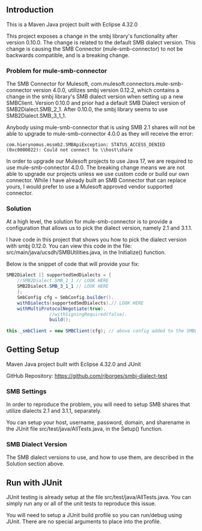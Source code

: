 ## Introduction 

This is a Maven Java project built with Eclipse 4.32.0

This project exposes a change in the smbj library's functionality after version 0.10.0. The change is related to the default SMB dialect version. This change is causing the SMB Connector (mule-smb-connector) to not be backwards compatible, and is a breaking change.

### Problem for mule-smb-connector

The SMB Connector for Mulesoft, com.mulesoft.connectors.mule-smb-connector version 4.0.0, utilizes smbj version 0.12.2, which contains a change in the smbj library's SMB dialect version when setting up a new SMBClient. Version 0.10.0 and prior had a default SMB Dialect version of SMB2Dialect.SMB_2_1. After 0.10.0, the smbj library seems to use SMB2Dialect.SMB_3_1_1.

Anybody using mule-smb-connector that is using SMB 2.1 shares will not be able to upgrade to mule-smb-connector 4.0.0 as they will receive the error: 

```
com.hierynomus.mssmb2.SMBApiException: STATUS_ACCESS_DENIED (0xc0000022): Could not connect to \\host\share
```

In order to upgrade our Mulesoft projects to use Java 17, we are required to use mule-smb-connector 4.0.0. The breaking change means we are not able to upgrade our projects unless we use custom code or build our own connector. While I have already built an SMB Connector that can replace yours, I would prefer to use a Mulesoft approved vendor supported connector.

### Solution

At a high level, the solution for mule-smb-connector is to provide a configuration that allows us to pick the dialect version, namely 2.1 and 3.1.1.

I have code in this project that shows you how to pick the dialect version with smbj 0.12.0. You can view this code in the file: src/main/java/ucsdh/SMBUtilities.java, in the Initialize() function.

Below is the snippet of code that will provide your fix:

```java
SMB2Dialect [] supportedSmdDialects = {
    //SMB2Dialect.SMB_2_1 // LOOK HERE
	SMB2Dialect.SMB_3_1_1 // LOOK HERE
	};
	SmbConfig cfg = SmbConfig.builder().
	withDialects(supportedSmdDialects).// LOOK HERE
	withMultiProtocolNegotiate(true).
	            //withSigningRequired(false).
	            build();
	            
this._smbClient = new SMBClient(cfg); // above config added to the SMBClient constructor
```

## Getting Setup
Maven Java project built with Eclipse 4.32.0 and JUnit

GitHub Repository: https://github.com/rjborges/smbj-dialect-test


### SMB Settings

In order to reproduce the problem, you will need to setup SMB shares that utilize dialects 2.1 and 3.1.1, separately.

You can setup your host, username, password, domain, and sharename in the JUnit file src/test/java/AllTests.java, in the Setup() function.


### SMB Dialect Version

The SMB dialect versions to use, and how to use them, are described in the Solution section above. 

## Run with JUnit

JUnit testing is already setup at the file src/test/java/AllTests.java. You can simply run any or all of the unit tests to reproduce this issue.

You will need to setup a JUnit build profile so you can run/debug using JUnit. There are no special arguments to place into the profile.

